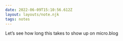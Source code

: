 ```yaml
---
date: 2022-06-09T15:10:56.612Z
layout: layouts/note.njk
tags: notes
---
```

Let’s see how long this takes to show up on micro.blog